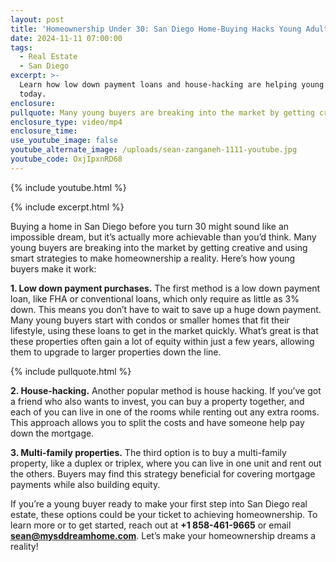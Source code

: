 ```yaml
---
layout: post
title: 'Homeownership Under 30: San Diego Home-Buying Hacks Young Adults Need To Know'
date: 2024-11-11 07:00:00
tags:
  - Real Estate
  - San Diego
excerpt: >-
  Learn how low down payment loans and house-hacking are helping young buyers
  today.
enclosure:
pullquote: Many young buyers are breaking into the market by getting creative.
enclosure_type: video/mp4
enclosure_time:
use_youtube_image: false
youtube_alternate_image: /uploads/sean-zanganeh-1111-youtube.jpg
youtube_code: OxjIpxnRD68
---
```

{% include youtube.html %}

{% include excerpt.html %}

Buying a home in San Diego before you turn 30 might sound like an impossible dream, but it’s actually more achievable than you’d think. Many young buyers are breaking into the market by getting creative and using smart strategies to make homeownership a reality. Here’s how young buyers make it work:

**1\. Low down payment purchases.** The first method is a low down payment loan, like FHA or conventional loans, which only require as little as 3% down. This means you don’t have to wait to save up a huge down payment. Many young buyers start with condos or smaller homes that fit their lifestyle, using these loans to get in the market quickly. What’s great is that these properties often gain a lot of equity within just a few years, allowing them to upgrade to larger properties down the line.

{% include pullquote.html %}

**2\. House-hacking.** Another popular method is house hacking. If you’ve got a friend who also wants to invest, you can buy a property together, and each of you can live in one of the rooms while renting out any extra rooms. This approach allows you to split the costs and have someone help pay down the mortgage.

**3\. Multi-family properties.** The third option is to buy a multi-family property, like a duplex or triplex, where you can live in one unit and rent out the others. Buyers may find this strategy beneficial for covering mortgage payments while also building equity.

If you’re a young buyer ready to make your first step into San Diego real estate, these options could be your ticket to achieving homeownership. To learn more or to get started, reach out at **\+1 858-461-9665** or email [**sean@mysddreamhome.com**](mailto:sean@mysddreamhome.com). Let’s make your homeownership dreams a reality!